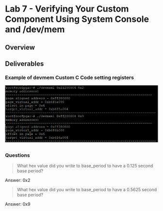 ##
# Lab 7 - Verifying Your Custom Component Using System Console and /dev/mem
## Overview

## Deliverables
### Example of devmem Custom C Code setting registers
![devem1CustomCCode](./assets/IanCrittenden_LAB-7_SettingRegistersWithCustomCCode_SC.png)
##
### Questions
>What hex value did you write to base_period to have a 0.125 second base period?

Answer: 0x2
>What hex value did you write to base_period to have a 0.5625 second base period?

Answer: 0x9
